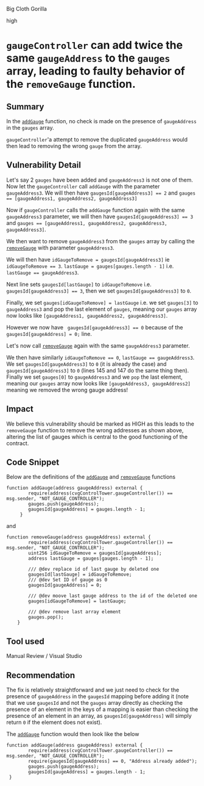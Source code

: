 Big Cloth Gorilla

high

# ```gaugeController``` can add twice the same ```gaugeAddress``` to the ```gauges``` array, leading to faulty behavior of the ```removeGauge``` function.

## Summary

In the [```addGauge```](https://github.com/sherlock-audit/2023-11-convergence/blob/main/sherlock-cvg/contracts/Rewards/CvgRewards.sol#L129-L133) function, no check is made on the presence of ```gaugeAddress``` in the ```gauges``` array.

```gaugeController```'a attempt to remove the duplicated ```gaugeAddress``` would then lead to removing the wrong ```gauge``` from the array. 

## Vulnerability Detail

Let's say 2 ```gauges``` have been added and ```gaugeAddress3``` is not one of them.
Now let the ```gaugeController``` call ```addGauge``` with the parameter ```gaugeAddress3```.
We will then have ```gaugesId[gaugeAddress3] == 2``` and ```gauges == [gaugeAddress1, gaugeAddress2, gaugeAddress3]```

Now if ```gaugeController``` calls the ```addGauge``` function again with the same ```gaugeAddress3``` parameter, we will then have ```gaugesId[gaugeAddress3] == 3``` and ```gauges == [gaugeAddress1, gaugeAddress2, gaugeAddress3, gaugeAddress3]```.

We then want to remove ```gaugeAddress3``` from the ```gauges``` array by calling the [```removeGauge```](https://github.com/sherlock-audit/2023-11-convergence/blob/main/sherlock-cvg/contracts/Rewards/CvgRewards.sol#L139-L154) with parameter ```gaugeAddress3```.

We will then have ```idGaugeToRemove = gaugesId[gaugeAddress3]``` ie ```idGaugeToRemove == 3```. ```lastGauge = gauges[gauges.length - 1]``` i.e. ```lastGauge == gaugeAddress3```.

Next line sets ```gaugesId[lastGauge]``` to ```idGaugeToRemove``` i.e. ```gaugesId[gaugeAddress3] == 3```, then we set ```gaugesId[gaugeAddress3]``` to ```0```.

Finally, we set ```gauges[idGaugeToRemove] = lastGauge``` i.e. we set ```gauges[3]``` to ```gaugeAddress3``` and pop the last element of ```gauges```, meaning our ```gauges``` array now looks like ```[gaugeAddress1, gaugeAddress2, gaugeAddress3]```.

However we now have ``` gaugesId[gaugeAddress3] == 0``` because of the ```gaugesId[gaugeAddress] = 0;``` line.

Let's now call [```removeGauge```](https://github.com/sherlock-audit/2023-11-convergence/blob/main/sherlock-cvg/contracts/Rewards/CvgRewards.sol#L139-L154) again with the same ```gaugeAddress3``` parameter.

We then have similarly ```idGaugeToRemove == 0```, ```lastGauge == gaugeAddress3```.
We set ```gaugesId[gaugeAddress3]``` to ```0``` (it is already the case) and ```gaugesId[gaugeAddress3]``` to ```0``` (lines 145 and 147 do the same thing then).
Finally we set ```gauges[0]``` to ```gaugeAddress3``` and we ```pop``` the last element, meaning our ```gauges``` array now looks like ```[gaugeAddress3, gaugeAddress2]``` meaning we removed the wrong gauge address!


## Impact

We believe this vulnerability should be marked as HIGH as this leads to the ```removeGauge``` function to remove the wrong addresses as shown above, altering the list of gauges which is central to the good functioning of the contract.

## Code Snippet

Below are the definitions of the [```addGauge```](https://github.com/sherlock-audit/2023-11-convergence/blob/main/sherlock-cvg/contracts/Rewards/CvgRewards.sol#L129-L133) and [```removeGauge```](https://github.com/sherlock-audit/2023-11-convergence/blob/main/sherlock-cvg/contracts/Rewards/CvgRewards.sol#L139-L154) functions

```solidity
function addGauge(address gaugeAddress) external {
        require(address(cvgControlTower.gaugeController()) == msg.sender, "NOT_GAUGE_CONTROLLER");
        gauges.push(gaugeAddress);
        gaugesId[gaugeAddress] = gauges.length - 1;
     }
```
    
and 

```solidity
function removeGauge(address gaugeAddress) external {
        require(address(cvgControlTower.gaugeController()) == msg.sender, "NOT_GAUGE_CONTROLLER");
        uint256 idGaugeToRemove = gaugesId[gaugeAddress];
        address lastGauge = gauges[gauges.length - 1];

        /// @dev replace id of last gauge by deleted one
        gaugesId[lastGauge] = idGaugeToRemove;
        /// @dev Set ID of gauge as 0
        gaugesId[gaugeAddress] = 0;

        /// @dev moove last gauge address to the id of the deleted one
        gauges[idGaugeToRemove] = lastGauge;

        /// @dev remove last array element
        gauges.pop();
    }
```

## Tool used

Manual Review / Visual Studio

## Recommendation

The fix is relatively straightforward and we just need to check for the presence of ```gaugeAddress``` in the ```gaugesId``` mapping before adding it (note that we use ```gaugesId``` and not the ```gauges``` array directly as checking the presence of an element in the keys of a mapping is easier than checking the presence of an element in an array, as ```gaugesId[gaugeAddress]``` will simply return ```0``` if the element does not exist).

The [```addGauge```](https://github.com/sherlock-audit/2023-11-convergence/blob/main/sherlock-cvg/contracts/Rewards/CvgRewards.sol#L129-L133) function would then look like the below

```solidity
function addGauge(address gaugeAddress) external {
        require(address(cvgControlTower.gaugeController()) == msg.sender, "NOT_GAUGE_CONTROLLER");
        require(gaugesId[gaugeAddress] == 0, "Address already added");
        gauges.push(gaugeAddress);
        gaugesId[gaugeAddress] = gauges.length - 1;
 }
```